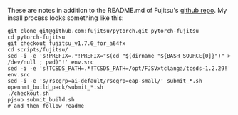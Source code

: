 These are notes in addition to the README.md of Fujitsu's [github repo](https://github.com/fujitsu/pytorch/tree/fujitsu_v1.7.0_for_a64fx/scripts/fujitsu). 
My insall process looks something like this:

```shell
git clone git@github.com:fujitsu/pytorch.git pytorch-fujitsu
cd pytorch-fujitsu
git checkout fujitsu_v1.7.0_for_a64fx
cd scripts/fujitsu/
sed -i -e 's!PREFIX=.*!PREFIX="$(cd "$(dirname "${BASH_SOURCE[0]}")" > /dev/null ; pwd)"!' env.src
sed -i -e 's!TCSDS_PATH=.*!TCSDS_PATH=/opt/FJSVxtclanga/tcsds-1.2.29!' env.src
sed -i -e 's/rscgrp=ai-default/rscgrp=eap-small/' submit_*.sh opennmt_build_pack/submit_*.sh
./checkout.sh
pjsub submit_build.sh
# and then follow readme
```
